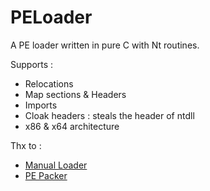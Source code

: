 # PELoader

A PE loader written in pure C with Nt routines.

Supports :

* Relocations
* Map sections & Headers
* Imports
* Cloak headers : steals the header of ntdll
* x86 & x64 architecture

Thx to :

* [Manual Loader](https://github.com/adamhlt/Manual-DLL-Loader)
* [PE Packer](https://bidouillesecurity.com/tutorial-writing-a-pe-packer-part-1/)
